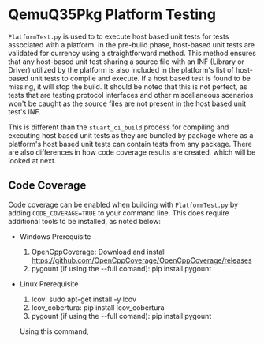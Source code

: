# QemuQ35Pkg Platform Testing

`PlatformTest.py` is used to to execute host based unit tests for tests associated with a platform. In the pre-build phase, host-based unit tests are validated for currency using a straightforward method. This method ensures that any host-based unit test sharing a source file with an INF (Library or Driver) utilized by the platform is also included in the platform's list of host-based unit tests to compile and execute. If a host based test is found to be missing, it will stop the build. It should be noted that this is not perfect, as tests that are testing protocol interfaces and other miscellaneous scenarios won't be caught as the source files are not present in the host based unit test's INF.

This is different than the `stuart_ci_build` process for compiling and executing host based unit tests as they are bundled by package where as a platform's host based unit tests can contain tests from any package. There are also differences in how code coverage results are created, which will be looked at next.

## Code Coverage

Code coverage can be enabled when building with `PlatformTest.py` by adding `CODE_COVERAGE=TRUE` to your command line. This does require additional tools to be installed, as noted below:

* Windows Prerequisite

  1. OpenCppCoverage: Download and install <https://github.com/OpenCppCoverage/OpenCppCoverage/releases>
  2. pygount (if using the --full comand): pip install pygount

* Linux Prerequisite

  1. lcov: sudo apt-get install -y lcov
  2. lcov_cobertura: pip install lcov_cobertura
  3. pygount (if using the --full comand): pip install pygount

  Using this command, 
